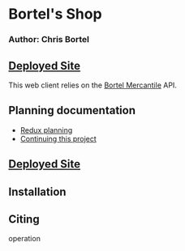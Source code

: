 # Bortel's Shop 

### Author: Chris Bortel

## [Deployed Site](https://www.bortel-shop.com)
This web client relies on the [Bortel Mercantile](https://github.com/Chris-Bortel-401-advanced-javascript/auth-server-access-control) API.

## Planning documentation
- [Redux planning](./reduxPlanning.md)
- [Continuing this project](./TODOs.md)

<!-- ```
Technologies used

Description of the project

Add updated deployed site, make this a personalized url
``` -->
## [Deployed Site](https://6042dce319fc730007ca541e--romantic-morse-5b215b.netlify.app/)

## Installation

## Citing
operation 
